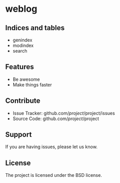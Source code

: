 # weblog

## Indices and tables

-   genindex
-   modindex
-   search

## Features

- Be awesome
- Make things faster

## Contribute

- Issue Tracker: github.com/$project/$project/issues
- Source Code: github.com/$project/$project

## Support

If you are having issues, please let us know.

## License

The project is licensed under the BSD license.



